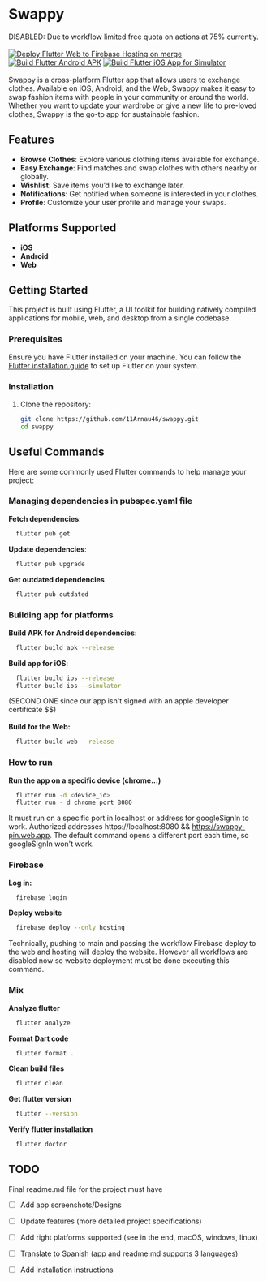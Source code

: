 # Swappy
DISABLED: Due to workflow limited free quota on actions at 75% currently.
\
\
[![Deploy Flutter Web to Firebase Hosting on merge](https://github.com/11Arnau46/pin/actions/workflows/firebase-hosting-merge.yml/badge.svg)](https://github.com/11Arnau46/pin/actions/workflows/firebase-hosting-merge.yml)
[![Build Flutter Android APK](https://github.com/11Arnau46/pin/actions/workflows/buildAPK.yml/badge.svg)](https://github.com/11Arnau46/pin/actions/workflows/buildAPK.yml)
[![Build Flutter iOS App for Simulator](https://github.com/11Arnau46/pin/actions/workflows/buildiOS.yml/badge.svg)](https://github.com/11Arnau46/pin/actions/workflows/buildiOS.yml) \
\
Swappy is a cross-platform Flutter app that allows users to exchange clothes. Available on iOS, Android, and the Web, Swappy makes it easy to swap fashion items with people in your community or around the world. Whether you want to update your wardrobe or give a new life to pre-loved clothes, Swappy is the go-to app for sustainable fashion.

## Features
- **Browse Clothes**: Explore various clothing items available for exchange.
- **Easy Exchange**: Find matches and swap clothes with others nearby or globally.
- **Wishlist**: Save items you’d like to exchange later.
- **Notifications**: Get notified when someone is interested in your clothes.
- **Profile**: Customize your user profile and manage your swaps.

## Platforms Supported
- **iOS**
- **Android**
- **Web**

## Getting Started

This project is built using Flutter, a UI toolkit for building natively compiled applications for mobile, web, and desktop from a single codebase. 

### Prerequisites
Ensure you have Flutter installed on your machine. You can follow the [Flutter installation guide](https://flutter.dev/docs/get-started/install) to set up Flutter on your system.

### Installation

1. Clone the repository:
   ```bash
   git clone https://github.com/11Arnau46/swappy.git
   cd swappy

## Useful Commands

Here are some commonly used Flutter commands to help manage your project:

### Managing dependencies in pubspec.yaml file

**Fetch dependencies**:
```bash
  flutter pub get
```
**Update dependencies**:
```bash
  flutter pub upgrade
```

**Get outdated dependencies**
```bash
  flutter pub outdated
```
### Building app for platforms

**Build APK for Android dependencies**:
```bash
  flutter build apk --release
```
**Build app for iOS**:
```bash
  flutter build ios --release
  flutter build ios --simulator 
```
(SECOND ONE since our app isn't signed with an apple developer certificate $$) \
\
**Build for the Web:**
```bash
  flutter build web --release
```
### How to run
**Run the app on a specific device (chrome...)**
```bash
  flutter run -d <device_id>
  flutter run - d chrome port 8080
```
It must run on a specific port in localhost or address for googleSignIn to work.
Authorized addresses https://localhost:8080 && https://swappy-pin.web.app.
The default command opens a different port each time, so googleSignIn won't work.

### Firebase
**Log in:**
```bash
  firebase login
```
**Deploy website**
```bash
  firebase deploy --only hosting
```
Technically, pushing to main and passing the workflow Firebase deploy to the web and hosting will deploy the website.
However all workflows are disabled now so website deployment must be done executing this command.

### Mix
**Analyze flutter**
```bash
  flutter analyze
```
**Format Dart code**
```bash
  flutter format .
```
**Clean build files**
```bash
  flutter clean
```

**Get flutter version**
```bash
  flutter --version
```
**Verify flutter installation**
```bash
  flutter doctor
```


## TODO
Final readme.md file for the project must have
- [ ] Add app screenshots/Designs
- [ ] Update features (more detailed project specifications)
- [ ] Add right platforms supported (see in the end, macOS, windows, linux)
- [ ] Translate to Spanish (app and readme.md supports 3 languages)
- [ ] Add installation instructions




  




